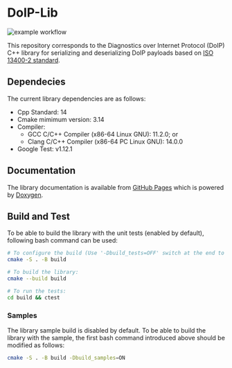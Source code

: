 # DoIP-Lib
![example workflow](https://github.com/langroodi/DoIP-Lib/actions/workflows/cmake.yml/badge.svg)

This repository corresponds to the Diagnostics over Internet Protocol (DoIP) C++ library for serializing and deserializing DoIP payloads based on [ISO 13400-2 standard](https://www.iso.org/obp/ui/#iso:std:iso:13400:-2:ed-2:v1:en).

## Dependecies
The current library dependencies are as follows:
- Cpp Standard: 14
- Cmake mimimum version: 3.14
- Compiler:
    - GCC C/C++ Compiler (x86-64 Linux GNU): 11.2.0; or
    - Clang C/C++ Compiler (x86-64 PC Linux GNU): 14.0.0
- Google Test: v1.12.1

## Documentation
The library documentation is available from [GitHub Pages](https://langroodi.github.io/DoIP-Lib/) which is powered by [Doxygen](https://www.doxygen.nl/index.html).

## Build and Test
To be able to build the library with the unit tests (enabled by default), following bash command can be used:
```bash
# To configure the build (Use '-Dbuild_tests=OFF' switch at the end to disable building the unit tests):
cmake -S . -B build

# To build the library:
cmake --build build

# To run the tests:
cd build && ctest
```

### Samples
The library sample build is disabled by default. To be able to build the library with the sample, the first bash command introduced above should be modified as follows:
```bash
cmake -S . -B build -Dbuild_samples=ON
```